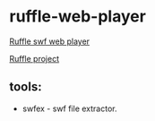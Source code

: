 # ruffle-web-player
[Ruffle swf web player](https://gvvad.github.io/ruffle-web-player/)

[Ruffle project](https://github.com/ruffle-rs/ruffle/)
## tools:
* swfex - swf file extractor.
